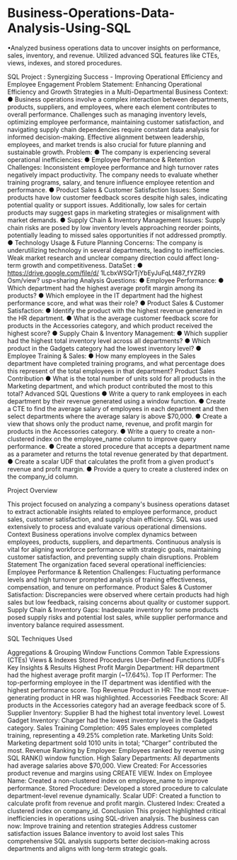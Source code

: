 # Business-Operations-Data-Analysis-Using-SQL
•Analyzed business operations data to uncover insights on performance, sales, inventory, and revenue. Utilized advanced SQL features like CTEs, views, indexes, and stored procedures.

SQL Project : Synergizing Success - Improving Operational
Efficiency and Employee Engagement
Problem Statement:
Enhancing Operational Efficiency and Growth Strategies in a Multi-Departmental
Business
Context:
● Business operations involve a complex interaction between departments,
products, suppliers, and employees, where each element contributes to
overall performance. Challenges such as managing inventory levels,
optimizing employee performance, maintaining customer satisfaction, and
navigating supply chain dependencies require constant data analysis for
informed decision-making. Effective alignment between leadership,
employees, and market trends is also crucial for future planning and
sustainable growth.
Problem:
● The company is experiencing several operational inefficiencies:
● Employee Performance & Retention Challenges: Inconsistent employee
performance and high turnover rates negatively impact productivity. The
company needs to evaluate whether training programs, salary, and tenure
influence employee retention and performance.
● Product Sales & Customer Satisfaction Issues: Some products have low
customer feedback scores despite high sales, indicating potential quality or
support issues. Additionally, low sales for certain products may suggest
gaps in marketing strategies or misalignment with market demands.
● Supply Chain & Inventory Management Issues: Supply chain risks are
posed by low inventory levels approaching reorder points, potentially
leading to missed sales opportunities if not addressed promptly.
● Technology Usage & Future Planning Concerns: The company is
underutilizing technology in several departments, leading to
inefficiencies. Weak market research and unclear company
direction could affect long-term growth and competitiveness.
DataSet :
● https://drive.google.com/file/d/
1LcbxWSQrTjYbEyJuFqLf487_fYZR9 Osm/view?
usp=sharing
Analysis Questions:
● Employee Performance:
● Which department had the highest average profit margin among its
products?
● Which employee in the IT department had the highest performance
score, and what was their role?
● Product Sales & Customer Satisfaction:
● Identify the product with the highest revenue generated in
the HR department.
● What is the average customer feedback score for products
in the Accessories category, and which product received the
highest score?
● Supply Chain & Inventory Management:
● Which supplier had the highest total inventory level
across all departments?
● Which product in the Gadgets category had the lowest inventory level?
● Employee Training & Sales:
● How many employees in the Sales department have completed
training programs, and what percentage does this represent of the
total employees in that department?
Product Sales Contribution
● What is the total number of units sold for all products in the
Marketing department, and which product contributed the most to
this total?
Advanced SQL Questions
● Write a query to rank employees in each department by their
revenue generated using a window function.
● Create a CTE to find the average salary of employees in each
department and then select departments where the average salary
is above $70,000.
● Create a view that shows only the product name, revenue, and
profit margin for products in the Accessories category.
● Write a query to create a non-clustered index on the
employee_name column to improve query performance.
● Create a stored procedure that accepts a department name
as a parameter and returns the total revenue generated by that
department.
● Create a scalar UDF that calculates the profit from a given
product's revenue and profit margin.
● Provide a query to create a clustered index on the company_id column.


Project Overview

This project focused on analyzing a company's business
operations dataset to extract actionable insights related to
employee performance, product sales, customer satisfaction, and
supply chain efficiency. SQL was used extensively to process and
evaluate various operational dimensions.
Context
Business operations involve complex dynamics between employees, products,
suppliers, and departments. Continuous analysis is vital for aligning workforce
performance with strategic goals, maintaining customer satisfaction, and
preventing supply chain disruptions.
Problem Statement
The organization faced several operational inefficiencies:
Employee Performance & Retention Challenges: Fluctuating performance
levels and high turnover prompted analysis of training effectiveness,
compensation, and tenure on performance.
Product Sales & Customer Satisfaction: Discrepancies were observed where
certain products had high sales but low feedback, raising concerns about
quality or customer support.
Supply Chain & Inventory Gaps: Inadequate inventory for some products
posed supply risks and potential lost sales, while supplier performance and
inventory balance required assessment.

SQL Techniques Used

Aggregations & Grouping
Window Functions
Common Table Expressions (CTEs)
Views & Indexes
Stored Procedures
User-Defined Functions (UDFs
Key Insights & Results
Highest Profit Margin Department: HR department had the highest
average profit margin (~17.64%).
Top IT Performer: The top-performing employee in the IT department
was identified with the highest performance score.
Top Revenue Product in HR: The most revenue-generating product in
HR was highlighted.
Accessories Feedback Score: All products in the Accessories category
had an average feedback score of 5.
Supplier Inventory: Supplier B had the highest total inventory level.
Lowest Gadget Inventory: Charger had the lowest inventory level in
the Gadgets category.
Sales Training Completion: 495 Sales employees completed training,
representing a 49.25% completion rate.
Marketing Units Sold: Marketing department sold 1010 units in total;
“Charger” contributed the most.
Revenue Ranking by Employee: Employees ranked by revenue using
SQL RANK() window function.
High Salary Departments: All departments had average salaries
above $70,000.
View Created: For Accessories product revenue and margins using
CREATE VIEW.
Index on Employee Name: Created a non-clustered index on
employee_name to improve performance.
Stored Procedure: Developed a stored procedure to calculate
department-level revenue dynamically.
Scalar UDF: Created a function to calculate profit from revenue and
profit margin.
Clustered Index: Created a clustered index on company_id.
Conclusion
This project highlighted critical inefficiencies in operations using
SQL-driven analysis. The business can now:
Improve training and retention strategies
Address customer satisfaction issues
Balance inventory to avoid lost sales
This comprehensive SQL analysis supports better decision-making
across departments and aligns with long-term strategic goals.

